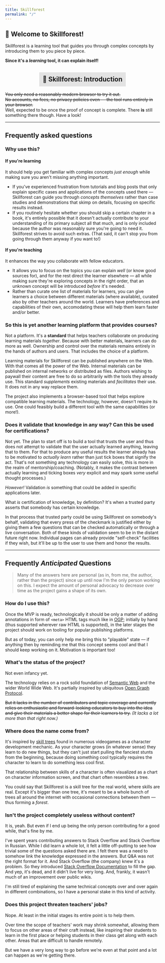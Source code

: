 ```yaml
---
title: Skillforest
permalink: "/"
---
```


## 👋 Welcome to Skillforest!

Skillforest is a learning tool that guides you through complex concepts by introducing them to you piece by piece.

**Since it's a _learning_ tool, it can explain itself!**

<div style="text-align:center;"><h2><a href="/mockup" style="display: inline-block; background-color: rgba(.7, .7, .7, .1); padding: .5em; text-decoration: none;">🌳 Skillforest: Introduction</a></h2></div>

~~You only need a reasonably modern browser to try it out.~~  
~~No accounts, no fees, no privacy policies even — the tool runs entirely in your browser.~~  
Well, expected to be once the proof of concept is complete. There **is** still something there though. Have a look!

---

## Frequently asked questions

### Why use this?

#### If you're learning

It should help you get familiar with complex concepts _just enough_ while making sure you aren't missing anything important.

- If you've experienced frustration from tutorials and blog posts that only explain specific cases and applications of the concepts used there — Skillforest can guide you through _concepts themselves_ rather than case studies and demonstrations that skimp on details, focusing on specific results instead.
- If you routinely hesitate whether you should skip a certain chapter in a book, it's entirely possible that it doesn't actually contribute to your understanding of its primary subject all that much, and is only included because the author was reasonably sure you're going to need it. Skillforest strives to avoid such extras. (That said, it can't stop you from going through them anyway if you want to!)

#### If you're teaching

It enhances the way you collaborate with fellow educators.

- It allows you to focus on the topics you can explain _well_ (or know good sources for), and for the rest direct the learner elsewhere — all while making sure they're exploring concepts in the right order, that an unknown concept will be introduced _before_ it's needed.
- Rather than curate one list of materials for learners, you can give learners a choice between different materials (where available), curated also by other teachers around the world. Learners have preferences and capabilities of their own, accomodating these will help them learn faster and/or better.

### So this is yet another learning platform that provides courses?

Not a platform. It's a **standard** that helps teachers collaborate on producing learning materials _together_. Because with better materials, learners can do more as well. Ownership and control over the materials remains entirely in the hands of authors and users. That includes the choice of a platform.

Learning materials for Skillforest can be published anywhere on the Web. With that comes all the power of the Web. Internal materials can be published on internal networks or distributed as files. Authors wishing to paywall their content are free to do so arbitrarily with the tools they already use. This standard _supplements_ existing materials and _facilitates_ their use. It does not in any way replace them.

The project also implements a browser-based tool that helps explore compatible learning materials. The technology, however, doesn't require its use. One could feasibly build a different tool with the same capabilities (or more!).

### Does it validate that knowledge in any way? Can this be used for certifications?

Not yet. The plan to start off is to build a tool that trusts the user and thus does not attempt to validate that the user actually learned anything, leaving that to them. For that to produce any useful results the learner already has to be motivated to _actually learn_ rather than just tick boxes that signify the act. That's not something any technology can easily solve, this is more in the realm of mentorship/coaching. (Notably, it makes the contrast between actually learning and ticking boxes _very_ explicit and may spark some useful thought processes.)

_However!_ Validation _is_ something that could be added in specific applications later.

What _is_ certification of knowledge, by definition? It's when a trusted party asserts that somebody has certain knowledge.

In that process that trusted party could be using Skillforest on somebody's behalf, validating that every press of the checkmark is justified either by giving them a few questions that can be checked automatically or through a live conversation. Both of these kinds of validation seem to be in the distant future right now. Individual pages can already provide "self-check" facilities if they wish, but it'll be up to the user to use them and honor the results.

---

## Frequently _Anticipated_ Questions

> Many of the answers here are personal (as in, from me, the author, rather than the project) since up until now I'm the only person working on this. I expect the amount of personal advocacy to decrease over time as the project gains a shape of its own.

### How do I use this?

Once the MVP is ready, technologically it should be only a matter of adding annotations in form of `<meta>` HTML tags much like in [OGP](https://ogp.me/); initially by hand (thus supported wherever raw HTML is supported), in the later stages the project should work on tooling for popular publishing platforms.

But as of today, you can only help me bring this to "playable" state — if anything then by reminding me that this concept seems cool and that I should keep working on it. Motivation is important too!

### What's the status of the project?

Not even infancy yet.

The technology relies on a rock solid foundation of [Semantic Web](https://en.wikipedia.org/wiki/Semantic_Web) and the wider World Wide Web. It's partially inspired by ubiquitous [Open Graph Protocol](https://ogp.me/). 

~~But it lacks in the number of contributors and topic coverage and currently relies on enthusiastic and forward-looking educators to buy into the idea and give their materials a better shape for their learners to try.~~ _(It lacks a lot more than that right now.)_

### Where does the name come from?

It's inspired by [skill trees](https://en.wikipedia.org/wiki/Skill_tree) found in numerous videogames as a character development mechanic. As your character grows (in whatever sense) they learn to do new things, but they can't just start pulling the fanciest stunts from the beginning, because doing something cool typically requires the character to learn to do something less cool first.

That relationship between skills of a character is often visualized as a chart on character information screen, and that chart often resembles a tree.

You could say that Skillforest is a skill tree for the real world, where skills are real. Except it's bigger than one tree, it's meant to be a whole bunch of trees all around the internet with occasional connections between them — thus forming a *forest*.

### Isn't the project completely useless without content?

It is, yeah. But even if I end up being the only person contributing for a good while, that's fine by me.

I've spent years contributing answers to Stack Overflow and Stack Overflow in Russian. While I did learn a whole lot, it felt a little off-putting to see how trivial some of the questions asked there are. I felt there was a need to somehow link the knowledge expressed in the answers. But Q&A was not the right format for it. And Stack Overflow (the company) knew it's a problem. So they introduced [Stack Overflow Documentation](https://stackoverflow.com/documentation) to fill the gap. And yep, it's dead, and it didn't live for very long. And, frankly, it wasn't much of an improvement over public wikis.

I'm still tired of explaining the same technical concepts over and over again in different combinations, so I have a personal stake in this kind of activity.

### Does this project threaten teachers' jobs?

Nope. At least in the initial stages its entire point is to help them.

Over time the scope of teachers' work may shrink somewhat, allowing them to focus on other areas of their craft instead, like inspiring their students to learn in the first place or helping students in their class get along with each other. Areas that are difficult to handle remotely.

But we have a very long way to go before we're even at that point and a lot can happen as we're getting there.
